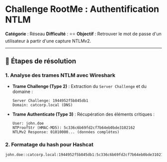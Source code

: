 # Challenge RootMe : Authentification NTLM

**Catégorie** : Réseau 
**Difficulté** : ⭐⭐
**Objectif** : Retrouver le mot de passe d'un utilisateur à partir d'une capture NTLMv2.

---

## 📝 Étapes de résolution

### 1. **Analyse des trames NTLM avec Wireshark**
   - **Trame Challenge (Type 2)** : Extraction du `Server Challenge` et du domaine :
     ```plaintext
     Server Challenge: 1944952f5b845db1
     Domain: catcorp.local (DNS)
     ```
   - **Trame Authenticate (Type 3)** : Récupération des éléments critiques :
     ```plaintext
     User: john.doe
     NTProofStr (HMAC-MD5): 5c336c6b69fd2cf7b64eb0bde3102162
     NTLMv2 Response: 01010000... (données complètes)
     ```

### 2. **Formatage du hash pour Hashcat**
   ```plaintext
   john.doe::catcorp.local:1944952f5b845db1:5c336c6b69fd2cf7b64eb0bde3102162:01010000...
